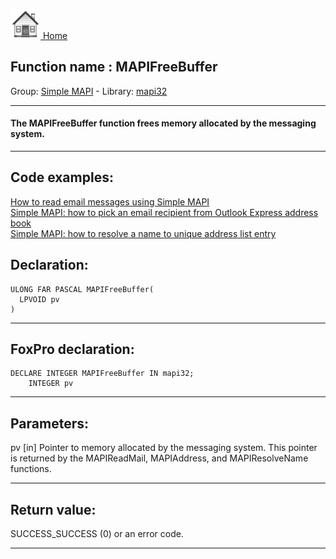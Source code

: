 [<img src="../../images/home.png"> Home ](https://github.com/VFPX/Win32API)  

## Function name : MAPIFreeBuffer
Group: [Simple MAPI](../../functions_group.md#Simple_MAPI)  -  Library: [mapi32](../../Libraries.md#mapi32)  
***  


#### The MAPIFreeBuffer function frees memory allocated by the messaging system.
***  


## Code examples:
[How to read email messages using Simple MAPI](../../samples/sample_270.md)  
[Simple MAPI: how to pick an email recipient from Outlook Express address book](../../samples/sample_407.md)  
[Simple MAPI: how to resolve a name to unique address list entry](../../samples/sample_408.md)  

## Declaration:
```foxpro  
ULONG FAR PASCAL MAPIFreeBuffer(
  LPVOID pv
)  
```  
***  


## FoxPro declaration:
```foxpro  
DECLARE INTEGER MAPIFreeBuffer IN mapi32;
	INTEGER pv  
```  
***  


## Parameters:
pv 
[in] Pointer to memory allocated by the messaging system. This pointer is returned by the MAPIReadMail, MAPIAddress, and MAPIResolveName functions.   
***  


## Return value:
SUCCESS_SUCCESS (0) or an error code.  
***  


